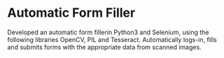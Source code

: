 # Automatic Form Filler

Developed an automatic form fillerin Python3 and Selenium, using the following libraries OpenCV, PIL and Tesseract. Automatically logs-in, fills and submits forms with the appropriate data from scanned images.
